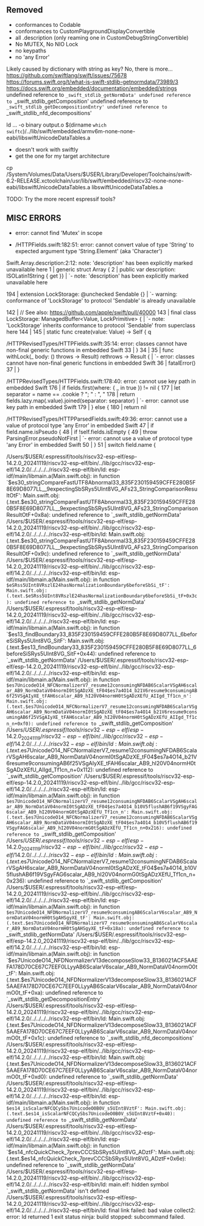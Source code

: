 ## Removed 

- conformances to Codable
- conformances to CustomPlaygroundDisplayConvertible
- all .description (only reaming one in CustomDebugStringConvertible)
- No MUTEX, No NIO Lock
- no keypaths
- no 'any Error'

Likely caused by dictionary with string as key? No, there is more...
https://github.com/swiftlang/swift/issues/75678
https://forums.swift.org/t/what-is-swift-stdlib-getnormdata/73989/3
https://docs.swift.org/embedded/documentation/embedded/strings
undefined reference to `_swift_stdlib_getNormData'
undefined reference to `_swift_stdlib_getComposition'
undefined reference to `_swift_stdlib_getDecompositionEntry'
undefined reference to `_swift_stdlib_nfd_decompositions'

ld ... -o binary output.o $(dirname `which swiftc`)/../lib/swift/embedded/armv6m-none-none-eabi/libswiftUnicodeDataTables.a

- doesn't work with swiftly
- get the one for my target architecture

cp /System/Volumes/Data/Users/$USER/Library/Developer/Toolchains/swift-6.2-RELEASE.xctoolchain/usr/lib/swift/embedded/riscv32-none-none-eabi/libswiftUnicodeDataTables.a libswiftUnicodeDataTables.a


TODO: Try the more recent espressif tools? 



## MISC ERRORS

- error: cannot find 'Mutex' in scope

- /HTTPFields.swift:182:51: error: cannot convert value of type 'String' to expected argument type 'String.Element' (aka 'Character')


Swift.Array.description:2:12: note: 'description' has been explicitly marked unavailable here
1 | generic struct Array {
2 | public var description: ISOLatin1String { get }}
  |            `- note: 'description' has been explicitly marked unavailable here

194 | extension LockStorage: @unchecked Sendable {}
    |                                   `- warning: conformance of 'LockStorage<Value>' to protocol 'Sendable' is already unavailable

142 | // See also: https://github.com/apple/swift/pull/40000
143 | final class LockStorage<Value>: ManagedBuffer<Value, LockPrimitive> {
    |             `- note: 'LockStorage<Value>' inherits conformance to protocol 'Sendable' from superclass here
144 | 
145 |     static func create(value: Value) -> Self {    q


/HTTPRevisedTypes/HTTPFields.swift:35:14: error: classes cannot have non-final generic functions in embedded Swift
 33 |         }
 34 | 
 35 |         func withLock<Result>(_ body: () throws -> Result) rethrows -> Result {
    |              `- error: classes cannot have non-final generic functions in embedded Swift
 36 |             fatalError()
 37 |         }

/HTTPRevisedTypes/HTTPFields.swift:178:40: error: cannot use key path in embedded Swift
176 |             if fields.first(where: { _ in true }) != nil {
177 |                 let separator = name == .cookie ? "; " : ", "
178 |                 return fields.lazy.map(\.value).joined(separator: separator)
    |                                        `- error: cannot use key path in embedded Swift
179 |             } else {
180 |                 return nil

/HTTPRevisedTypes/HTTPParsedFields.swift:49:36: error: cannot use a value of protocol type 'any Error' in embedded Swift
 47 |         if field.name.isPseudo {
 48 |             if !self.fields.isEmpty {
 49 |                 throw ParsingError.pseudoNotFirst
    |                                    `- error: cannot use a value of protocol type 'any Error' in embedded Swift
 50 |             }
 51 |             switch field.name {


/Users/$USER/.espressif/tools/riscv32-esp-elf/esp-14.2.0_20241119/riscv32-esp-elf/bin/../lib/gcc/riscv32-esp-elf/14.2.0/../../../../riscv32-esp-elf/bin/ld: esp-idf/main/libmain.a(Main.swift.obj): in function `$es30_stringCompareFastUTF8Abnormal33_835F230159459CFFE280B5F8E69D8077LL__9expectingSbSRys5UInt8VG_AFs23_StringComparisonResultOtF':
Main.swift.obj:(.text.$es30_stringCompareFastUTF8Abnormal33_835F230159459CFFE280B5F8E69D8077LL__9expectingSbSRys5UInt8VG_AFs23_StringComparisonResultOtF+0x8a): undefined reference to `_swift_stdlib_getNormData'
/Users/$USER/.espressif/tools/riscv32-esp-elf/esp-14.2.0_20241119/riscv32-esp-elf/bin/../lib/gcc/riscv32-esp-elf/14.2.0/../../../../riscv32-esp-elf/bin/ld: Main.swift.obj:(.text.$es30_stringCompareFastUTF8Abnormal33_835F230159459CFFE280B5F8E69D8077LL__9expectingSbSRys5UInt8VG_AFs23_StringComparisonResultOtF+0x9c): undefined reference to `_swift_stdlib_getNormData'
/Users/$USER/.espressif/tools/riscv32-esp-elf/esp-14.2.0_20241119/riscv32-esp-elf/bin/../lib/gcc/riscv32-esp-elf/14.2.0/../../../../riscv32-esp-elf/bin/ld: esp-idf/main/libmain.a(Main.swift.obj): in function `$eSRss5UInt8VRszlE24hasNormalizationBoundary6beforeSbSi_tF':
Main.swift.obj:(.text.$eSRss5UInt8VRszlE24hasNormalizationBoundary6beforeSbSi_tF+0x3c): undefined reference to `_swift_stdlib_getNormData'
/Users/$USER/.espressif/tools/riscv32-esp-elf/esp-14.2.0_20241119/riscv32-esp-elf/bin/../lib/gcc/riscv32-esp-elf/14.2.0/../../../../riscv32-esp-elf/bin/ld: esp-idf/main/libmain.a(Main.swift.obj): in function `$es13_findBoundary33_835F230159459CFFE280B5F8E69D8077LL_6beforeSiSRys5UInt8VG_SitF':
Main.swift.obj:(.text.$es13_findBoundary33_835F230159459CFFE280B5F8E69D8077LL_6beforeSiSRys5UInt8VG_SitF+0x44): undefined reference to `_swift_stdlib_getNormData'
/Users/$USER/.espressif/tools/riscv32-esp-elf/esp-14.2.0_20241119/riscv32-esp-elf/bin/../lib/gcc/riscv32-esp-elf/14.2.0/../../../../riscv32-esp-elf/bin/ld: esp-idf/main/libmain.a(Main.swift.obj): in function `$es7UnicodeO14_NFCNormalizerV7_resume12consumingNFDAB6ScalarVSgAH6scalar_AB9_NormDataV04normI0tSgADzXE_tF04$es7a4O14_b21V6resume9consumingAB6f25VSgAIyXE_tFAH6scalar_AB9_hI20V04normH0tSgADzXEfU_AIIgd_Tf1cn_n':
Main.swift.obj:(.text.$es7UnicodeO14_NFCNormalizerV7_resume12consumingNFDAB6ScalarVSgAH6scalar_AB9_NormDataV04normI0tSgADzXE_tF04$es7a4O14_b21V6resume9consumingAB6f25VSgAIyXE_tFAH6scalar_AB9_hI20V04normH0tSgADzXEfU_AIIgd_Tf1cn_n+0xf0): undefined reference to `_swift_stdlib_getComposition'
/Users/$USER/.espressif/tools/riscv32-esp-elf/esp-14.2.0_20241119/riscv32-esp-elf/bin/../lib/gcc/riscv32-esp-elf/14.2.0/../../../../riscv32-esp-elf/bin/ld: Main.swift.obj:(.text.$es7UnicodeO14_NFCNormalizerV7_resume12consumingNFDAB6ScalarVSgAH6scalar_AB9_NormDataV04normI0tSgADzXE_tF04$es7a4O14_b21V6resume9consumingAB6f25VSgAIyXE_tFAH6scalar_AB9_hI20V04normH0tSgADzXEfU_AIIgd_Tf1cn_n+0x112): undefined reference to `_swift_stdlib_getComposition'
/Users/$USER/.espressif/tools/riscv32-esp-elf/esp-14.2.0_20241119/riscv32-esp-elf/bin/../lib/gcc/riscv32-esp-elf/14.2.0/../../../../riscv32-esp-elf/bin/ld: esp-idf/main/libmain.a(Main.swift.obj): in function `$es7UnicodeO14_NFCNormalizerV7_resume12consumingNFDAB6ScalarVSgAH6scalar_AB9_NormDataV04normI0tSgADzXE_tF04$es7a4O14_b10V5flushAB6f19VSgyFAG6scalar_AB9_hI20V04normG0tSgADzXEfU_Tf1cn_n':
Main.swift.obj:(.text.$es7UnicodeO14_NFCNormalizerV7_resume12consumingNFDAB6ScalarVSgAH6scalar_AB9_NormDataV04normI0tSgADzXE_tF04$es7a4O14_b10V5flushAB6f19VSgyFAG6scalar_AB9_hI20V04normG0tSgADzXEfU_Tf1cn_n+0x216): undefined reference to `_swift_stdlib_getComposition'
/Users/$USER/.espressif/tools/riscv32-esp-elf/esp-14.2.0_20241119/riscv32-esp-elf/bin/../lib/gcc/riscv32-esp-elf/14.2.0/../../../../riscv32-esp-elf/bin/ld: Main.swift.obj:(.text.$es7UnicodeO14_NFCNormalizerV7_resume12consumingNFDAB6ScalarVSgAH6scalar_AB9_NormDataV04normI0tSgADzXE_tF04$es7a4O14_b10V5flushAB6f19VSgyFAG6scalar_AB9_hI20V04normG0tSgADzXEfU_Tf1cn_n+0x236): undefined reference to `_swift_stdlib_getComposition'
/Users/$USER/.espressif/tools/riscv32-esp-elf/esp-14.2.0_20241119/riscv32-esp-elf/bin/../lib/gcc/riscv32-esp-elf/14.2.0/../../../../riscv32-esp-elf/bin/ld: esp-idf/main/libmain.a(Main.swift.obj): in function `$es7UnicodeO14_NFDNormalizerV7_resume9consumingAB6ScalarV6scalar_AB9_NormDataV04normH0tSgAHSgyXE_tF':
Main.swift.obj:(.text.$es7UnicodeO14_NFDNormalizerV7_resume9consumingAB6ScalarV6scalar_AB9_NormDataV04normH0tSgAHSgyXE_tF+0x18a): undefined reference to `_swift_stdlib_getNormData'
/Users/$USER/.espressif/tools/riscv32-esp-elf/esp-14.2.0_20241119/riscv32-esp-elf/bin/../lib/gcc/riscv32-esp-elf/14.2.0/../../../../riscv32-esp-elf/bin/ld: esp-idf/main/libmain.a(Main.swift.obj): in function `$es7UnicodeO14_NFDNormalizerV13decomposeSlow33_B136021ACF5AAEFA178D70CE67C7EEF0LLyyAB6ScalarV6scalar_AB9_NormDataV04normO0t_tF':
Main.swift.obj:(.text.$es7UnicodeO14_NFDNormalizerV13decomposeSlow33_B136021ACF5AAEFA178D70CE67C7EEF0LLyyAB6ScalarV6scalar_AB9_NormDataV04normO0t_tF+0xa): undefined reference to `_swift_stdlib_getDecompositionEntry'
/Users/$USER/.espressif/tools/riscv32-esp-elf/esp-14.2.0_20241119/riscv32-esp-elf/bin/../lib/gcc/riscv32-esp-elf/14.2.0/../../../../riscv32-esp-elf/bin/ld: Main.swift.obj:(.text.$es7UnicodeO14_NFDNormalizerV13decomposeSlow33_B136021ACF5AAEFA178D70CE67C7EEF0LLyyAB6ScalarV6scalar_AB9_NormDataV04normO0t_tF+0x1c): undefined reference to `_swift_stdlib_nfd_decompositions'
/Users/$USER/.espressif/tools/riscv32-esp-elf/esp-14.2.0_20241119/riscv32-esp-elf/bin/../lib/gcc/riscv32-esp-elf/14.2.0/../../../../riscv32-esp-elf/bin/ld: Main.swift.obj:(.text.$es7UnicodeO14_NFDNormalizerV13decomposeSlow33_B136021ACF5AAEFA178D70CE67C7EEF0LLyyAB6ScalarV6scalar_AB9_NormDataV04normO0t_tF+0xd0): undefined reference to `_swift_stdlib_getNormData'
/Users/$USER/.espressif/tools/riscv32-esp-elf/esp-14.2.0_20241119/riscv32-esp-elf/bin/../lib/gcc/riscv32-esp-elf/14.2.0/../../../../riscv32-esp-elf/bin/ld: esp-idf/main/libmain.a(Main.swift.obj): in function `$es14_isScalarNFCQCySbs7UnicodeO0B0V_s5UInt8VztF':
Main.swift.obj:(.text.$es14_isScalarNFCQCySbs7UnicodeO0B0V_s5UInt8VztF+0x40): undefined reference to `_swift_stdlib_getNormData'
/Users/$USER/.espressif/tools/riscv32-esp-elf/esp-14.2.0_20241119/riscv32-esp-elf/bin/../lib/gcc/riscv32-esp-elf/14.2.0/../../../../riscv32-esp-elf/bin/ld: esp-idf/main/libmain.a(Main.swift.obj): in function `$es14_nfcQuickCheck_7prevCCCSbSRys5UInt8VG_ADztF':
Main.swift.obj:(.text.$es14_nfcQuickCheck_7prevCCCSbSRys5UInt8VG_ADztF+0x6e): undefined reference to `_swift_stdlib_getNormData'
/Users/$USER/.espressif/tools/riscv32-esp-elf/esp-14.2.0_20241119/riscv32-esp-elf/bin/../lib/gcc/riscv32-esp-elf/14.2.0/../../../../riscv32-esp-elf/bin/ld: main.elf: hidden symbol `_swift_stdlib_getNormData' isn't defined
/Users/$USER/.espressif/tools/riscv32-esp-elf/esp-14.2.0_20241119/riscv32-esp-elf/bin/../lib/gcc/riscv32-esp-elf/14.2.0/../../../../riscv32-esp-elf/bin/ld: final link failed: bad value
collect2: error: ld returned 1 exit status
ninja: build stopped: subcommand failed.

